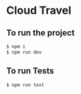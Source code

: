 # Cloud Travel

## To run the project

```bash
$ npm i
$ npm run dev
```

## To run Tests

```bash
$ npm run test
```
